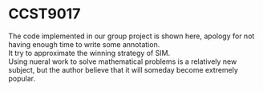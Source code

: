 # CCST9017
The code implemented in our group project is shown here, apology for not having enough time to write some annotation.  
It try to approximate the winning strategy of SIM.  
Using nueral work to solve mathematical problems is a relatively new subject, but the author believe that it will someday become extremely popular.
